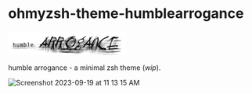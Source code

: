 # ohmyzsh-theme-humblearrogance

![humbleARROGANCE](https://github.com/vincentscotto/ohmyzsh-theme-humblearrogance/blob/main/humblearrogance.png?raw=true)

humble arrogance - a minimal zsh theme (_wip_).

<img width="929" alt="Screenshot 2023-09-19 at 11 13 15 AM" src="https://github.com/vincentscotto/ohmyzsh-theme-humblearrogance/assets/1539095/af3bd5b1-50b5-40cb-bccf-957b35ffeb18">
